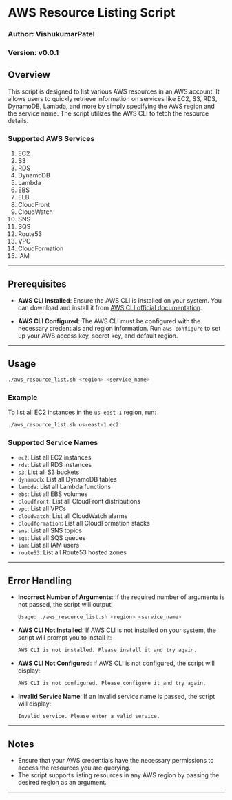 # AWS Resource Listing Script

### Author: VishukumarPatel  
### Version: v0.0.1

## Overview

This script is designed to list various AWS resources in an AWS account. It allows users to quickly retrieve information on services like EC2, S3, RDS, DynamoDB, Lambda, and more by simply specifying the AWS region and the service name. The script utilizes the AWS CLI to fetch the resource details.

### Supported AWS Services

1. EC2
2. S3
3. RDS
4. DynamoDB
5. Lambda
6. EBS
7. ELB
8. CloudFront
9. CloudWatch
10. SNS
11. SQS
12. Route53
13. VPC
14. CloudFormation
15. IAM

---

## Prerequisites

- **AWS CLI Installed**: Ensure the AWS CLI is installed on your system. You can download and install it from [AWS CLI official documentation](https://docs.aws.amazon.com/cli/latest/userguide/install-cliv2.html).
  
- **AWS CLI Configured**: The AWS CLI must be configured with the necessary credentials and region information. Run `aws configure` to set up your AWS access key, secret key, and default region.

---

## Usage

```bash
./aws_resource_list.sh <region> <service_name>
```

### Example

To list all EC2 instances in the `us-east-1` region, run:

```bash
./aws_resource_list.sh us-east-1 ec2
```

### Supported Service Names

- `ec2`: List all EC2 instances
- `rds`: List all RDS instances
- `s3`: List all S3 buckets
- `dynamodb`: List all DynamoDB tables
- `lambda`: List all Lambda functions
- `ebs`: List all EBS volumes
- `cloudfront`: List all CloudFront distributions
- `vpc`: List all VPCs
- `cloudwatch`: List all CloudWatch alarms
- `cloudformation`: List all CloudFormation stacks
- `sns`: List all SNS topics
- `sqs`: List all SQS queues
- `iam`: List all IAM users
- `route53`: List all Route53 hosted zones

---

## Error Handling

- **Incorrect Number of Arguments**: If the required number of arguments is not passed, the script will output:

  ```bash
  Usage: ./aws_resource_list.sh <region> <service_name>
  ```

- **AWS CLI Not Installed**: If AWS CLI is not installed on your system, the script will prompt you to install it:

  ```bash
  AWS CLI is not installed. Please install it and try again.
  ```

- **AWS CLI Not Configured**: If AWS CLI is not configured, the script will display:

  ```bash
  AWS CLI is not configured. Please configure it and try again.
  ```

- **Invalid Service Name**: If an invalid service name is passed, the script will display:

  ```bash
  Invalid service. Please enter a valid service.
  ```

---

## Notes

- Ensure that your AWS credentials have the necessary permissions to access the resources you are querying.
- The script supports listing resources in any AWS region by passing the desired region as an argument.

--- 
